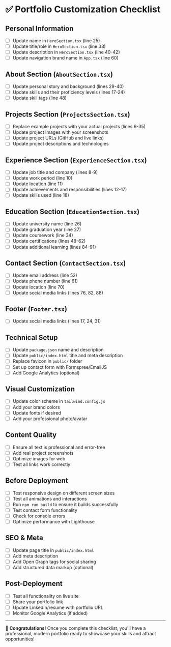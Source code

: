 # ✅ Portfolio Customization Checklist

## Personal Information
- [ ] Update name in `HeroSection.tsx` (line 25)
- [ ] Update title/role in `HeroSection.tsx` (line 33)
- [ ] Update description in `HeroSection.tsx` (line 40-42)
- [ ] Update navigation brand name in `App.tsx` (line 60)

## About Section (`AboutSection.tsx`)
- [ ] Update personal story and background (lines 29-40)
- [ ] Update skills and their proficiency levels (lines 17-24)
- [ ] Update skill tags (line 48)

## Projects Section (`ProjectsSection.tsx`)
- [ ] Replace example projects with your actual projects (lines 6-35)
- [ ] Update project images with your screenshots
- [ ] Update project URLs (GitHub and live links)
- [ ] Update project descriptions and technologies

## Experience Section (`ExperienceSection.tsx`)
- [ ] Update job title and company (lines 8-9)
- [ ] Update work period (line 10)
- [ ] Update location (line 11)
- [ ] Update achievements and responsibilities (lines 12-17)
- [ ] Update skills used (line 18)

## Education Section (`EducationSection.tsx`)
- [ ] Update university name (line 26)
- [ ] Update graduation year (line 27)
- [ ] Update coursework (line 34)
- [ ] Update certifications (lines 48-62)
- [ ] Update additional learning (lines 84-91)

## Contact Section (`ContactSection.tsx`)
- [ ] Update email address (line 52)
- [ ] Update phone number (line 61)
- [ ] Update location (line 70)
- [ ] Update social media links (lines 76, 82, 88)

## Footer (`Footer.tsx`)
- [ ] Update social media links (lines 17, 24, 31)

## Technical Setup
- [ ] Update `package.json` name and description
- [ ] Update `public/index.html` title and meta description
- [ ] Replace favicon in `public/` folder
- [ ] Set up contact form with Formspree/EmailJS
- [ ] Add Google Analytics (optional)

## Visual Customization
- [ ] Update color scheme in `tailwind.config.js`
- [ ] Add your brand colors
- [ ] Update fonts if desired
- [ ] Add your professional photo/avatar

## Content Quality
- [ ] Ensure all text is professional and error-free
- [ ] Add real project screenshots
- [ ] Optimize images for web
- [ ] Test all links work correctly

## Before Deployment
- [ ] Test responsive design on different screen sizes
- [ ] Test all animations and interactions
- [ ] Run `npm run build` to ensure it builds successfully
- [ ] Test contact form functionality
- [ ] Check for console errors
- [ ] Optimize performance with Lighthouse

## SEO & Meta
- [ ] Update page title in `public/index.html`
- [ ] Add meta description
- [ ] Add Open Graph tags for social sharing
- [ ] Add structured data markup (optional)

## Post-Deployment
- [ ] Test all functionality on live site
- [ ] Share your portfolio link
- [ ] Update LinkedIn/resume with portfolio URL
- [ ] Monitor Google Analytics (if added)

---

🎉 **Congratulations!** Once you complete this checklist, you'll have a professional, modern portfolio ready to showcase your skills and attract opportunities!